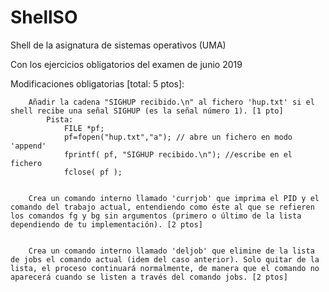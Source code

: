 # ShellSO
Shell de la asignatura de sistemas operativos (UMA)

Con los ejercicios  obligatorios del examen de junio 2019

Modificaciones obligatorias [total: 5 ptos]:

        Añadir la cadena "SIGHUP recibido.\n" al fichero 'hup.txt' si el shell recibe una señal SIGHUP (es la señal número 1). [1 pto]
            Pista:
                FILE *pf;
                pf=fopen("hup.txt","a"); // abre un fichero en modo 'append'
                fprintf( pf, "SIGHUP recibido.\n"); //escribe en el fichero
                fclose( pf );


        Crea un comando interno llamado 'currjob' que imprima el PID y el comando del trabajo actual, entendiendo como éste al que se refieren los comandos fg y bg sin argumentos (primero o último de la lista dependiendo de tu implementación). [2 ptos]


        Crea un comando interno llamado 'deljob' que elimine de la lista de jobs el comando actual (idem del caso anterior). Solo quitar de la lista, el proceso continuará normalmente, de manera que el comando no aparecerá cuando se listen a través del comando jobs. [2 ptos]
